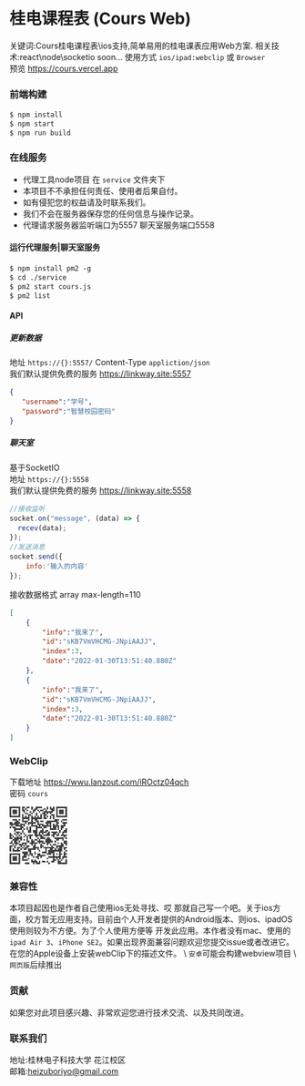 # 桂电课程表 (Cours Web)   

关键词:Cours桂电课程表\ios支持,简单易用的桂电课表应用Web方案.
相关技术:react\node\socketio soon...
使用方式 `ios/ipad:webclip` 或 `Browser`  
预览 https://cours.vercel.app 

### 前端构建  

```shell
$ npm install  
$ npm start 
$ npm run build
```


### 在线服务  

* 代理工具node项目 在 `service` 文件夹下 
* 本项目不不承担任何责任、使用者后果自付。  
* 如有侵犯您的权益请及时联系我们。   
* 我们不会在服务器保存您的任何信息与操作记录。  
* 代理请求服务器监听端口为5557 聊天室服务端口5558  

#### 运行代理服务|聊天室服务

```shell
$ npm install pm2 -g  
$ cd ./service  
$ pm2 start cours.js  
$ pm2 list  
 ```   

#### API  

##### 更新数据  

地址 `https://{}:5557/` Content-Type `appliction/json`  
我们默认提供免费的服务 https://linkway.site:5557    

 ```json
{
    "username":"学号",
    "password":"智慧校园密码"
}
 ```  

##### 聊天室  

基于SocketIO  
地址 `https://{}:5558`   
我们默认提供免费的服务 https://linkway.site:5558  


```javascript
//接收监听
socket.on("message", (data) => {
  recev(data);
});
//发送消息
socket.send({
    info:'输入的内容'
});
```

接收数据格式 array max-length=110 
```json
[
    {
        "info":"我来了",
        "id":"sKB7VmVHCMG-JNpiAAJJ",
        "index":3,
        "date":"2022-01-30T13:51:40.880Z"
    },
    {
        "info":"我来了",
        "id":"sKB7VmVHCMG-JNpiAAJJ",
        "index":3,
        "date":"2022-01-30T13:51:40.880Z"
    }
]
```
### WebClip  
下载地址 https://wwu.lanzout.com/iROctz04qch  
密码 `cours`   

<img src="readme/images/WebClipQR.png" width="20%"/>



### 兼容性   
本项目起因也是作者自己使用ios无处寻找、哎 那就自己写一个吧。关于ios方面，校方暂无应用支持。目前由个人开发者提供的Android版本、则ios、ipadOS使用则较为不方便。为了个人使用方便等 开发此应用。本作者没有mac、使用的`ipad Air 3`、`iPhone SE2`。如果出现界面兼容问题欢迎您提交issue或者改进它。在您的Apple设备上安装webClip下的描述文件。  \ `安卓`可能会构建webview项目  \  `网页版`后续推出  




### 贡献  

如果您对此项目感兴趣、非常欢迎您进行技术交流、以及共同改进。

### 联系我们  

地址:桂林电子科技大学 花江校区  
邮箱:heizuboriyo@gmail.com  


